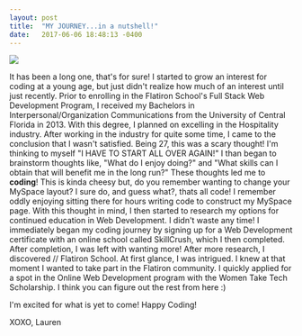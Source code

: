 ```yaml
---
layout: post
title:  "MY JOURNEY...in a nutshell!"
date:   2017-06-06 18:48:13 -0400
---
```



![](https://s-media-cache-ak0.pinimg.com/originals/c4/04/64/c404649da3408ae6759be9d371487c09.jpg)


It has been a long one, that's for sure! I started to grow an interest for coding at a young age, but just didn't realize how much of an interest until just recently. Prior to enrolling in the Flatiron School's Full Stack Web Development Program, I received my Bachelors in Interpersonal/Organization Communications from the University of Central Florida in 2013. With this degree, I planned on excelling in the Hospitality industry. After working in the industry for quite some time, I came to the conclusion that I wasn't satisfied. Being 27, this was a scary thought! I'm thinking to myself "I HAVE TO START ALL OVER AGAIN!" I than began to brainstorm thoughts like, "What do I enjoy doing?" and "What skills can I obtain that will benefit me in the long run?" These thoughts led me to **coding**! This is kinda cheesy but, do you remember wanting to change your MySpace layout? I sure do, and guess what?, thats all code! I remember oddly enjoying sitting there for hours writing code to construct my MySpace page. With this thought in mind, I then started to research my options for continued education in Web Development. I didn't waste any time! I immediately began my coding journey by signing up for a Web Development certificate with an online school called SkillCrush, which I then completed. After completion, I was left with wanting more! After more research, I discovered // Flatiron School. At first glance, I was intrigued. I knew at that moment I wanted to take part in the Flatiron community. I quickly applied for a spot in the Online Web Development program with the Women Take Tech Scholarship. I think you can figure out the rest from here :) 

I'm excited for what is yet to come!
Happy Coding!

XOXO, 
Lauren

